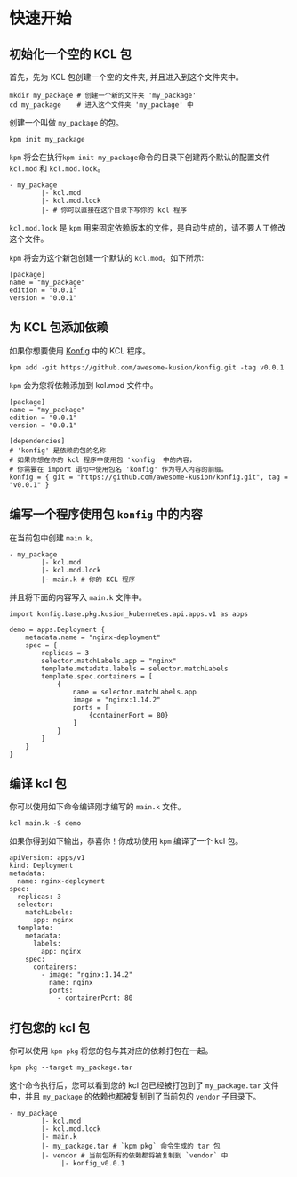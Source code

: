 # 快速开始

## 初始化一个空的 KCL 包

首先，先为 KCL 包创建一个空的文件夹, 并且进入到这个文件夹中。

```shell
mkdir my_package # 创建一个新的文件夹 'my_package'
cd my_package    # 进入这个文件夹 'my_package' 中
```

创建一个叫做 `my_package` 的包。

```shell
kpm init my_package
```

`kpm` 将会在执行`kpm init my_package`命令的目录下创建两个默认的配置文件 `kcl.mod` 和 `kcl.mod.lock`。

```shell
- my_package
        |- kcl.mod
        |- kcl.mod.lock
        |- # 你可以直接在这个目录下写你的 kcl 程序
```

`kcl.mod.lock` 是 `kpm` 用来固定依赖版本的文件，是自动生成的，请不要人工修改这个文件。

`kpm` 将会为这个新包创建一个默认的 `kcl.mod`。如下所示:

```shell
[package]
name = "my_package"
edition = "0.0.1"
version = "0.0.1"
```

## 为 KCL 包添加依赖

如果你想要使用 [Konfig](https://github.com/awesome-kusion/konfig.git) 中的 KCL 程序。

```shell
kpm add -git https://github.com/awesome-kusion/konfig.git -tag v0.0.1
```

`kpm` 会为您将依赖添加到 kcl.mod 文件中。

```shell
[package]
name = "my_package"
edition = "0.0.1"
version = "0.0.1"

[dependencies]
# 'konfig' 是依赖的包的名称
# 如果你想在你的 kcl 程序中使用包 'konfig' 中的内容，
# 你需要在 import 语句中使用包名 'konfig' 作为导入内容的前缀。
konfig = { git = "https://github.com/awesome-kusion/konfig.git", tag = "v0.0.1" }
```

## 编写一个程序使用包 `konfig` 中的内容

在当前包中创建 `main.k`。

```shell
- my_package
        |- kcl.mod
        |- kcl.mod.lock
        |- main.k # 你的 KCL 程序
```

并且将下面的内容写入 `main.k` 文件中。

```kcl
import konfig.base.pkg.kusion_kubernetes.api.apps.v1 as apps

demo = apps.Deployment {
    metadata.name = "nginx-deployment"
    spec = {
        replicas = 3
        selector.matchLabels.app = "nginx"
        template.metadata.labels = selector.matchLabels
        template.spec.containers = [
            {
                name = selector.matchLabels.app
                image = "nginx:1.14.2"
                ports = [
                    {containerPort = 80}
                ]
            }
        ]
    }
}
```

## 编译 kcl 包

你可以使用如下命令编译刚才编写的 `main.k` 文件。

```shell
kcl main.k -S demo
```

如果你得到如下输出，恭喜你！你成功使用 `kpm` 编译了一个 kcl 包。

```shell
apiVersion: apps/v1
kind: Deployment
metadata:
  name: nginx-deployment
spec:
  replicas: 3
  selector:
    matchLabels:
      app: nginx
  template:
    metadata:
      labels:
        app: nginx
    spec:
      containers:
        - image: "nginx:1.14.2"
          name: nginx
          ports:
            - containerPort: 80
```

## 打包您的 kcl 包

你可以使用 `kpm pkg` 将您的包与其对应的依赖打包在一起。

```shell
kpm pkg --target my_package.tar
```

这个命令执行后，您可以看到您的 kcl 包已经被打包到了 `my_package.tar` 文件中，并且 `my_package` 的依赖也都被复制到了当前包的 `vendor` 子目录下。

```shell
- my_package
        |- kcl.mod
        |- kcl.mod.lock
        |- main.k
        |- my_package.tar # `kpm pkg` 命令生成的 tar 包
        |- vendor # 当前包所有的依赖都将被复制到 `vendor` 中 
             |- konfig_v0.0.1
```

